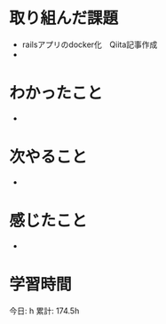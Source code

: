 # 取り組んだ課題 
+ railsアプリのdocker化　Qiita記事作成
+ 
# わかったこと   
+ 
# 次やること
+ 
# 感じたこと
+ 
# 学習時間  
今日: h 
累計: 174.5h 

